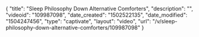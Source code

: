 {
    "title": "Sleep Philosophy Down Alternative Comforters",
    "description": "",
    "videoid": "109987098",
    "date_created": "1502522135",
    "date_modified": "1504247456",
    "type": "captivate",
    "layout": "video",
    "url": "\/v\/sleep-philosophy-down-alternative-comforters\/109987098"
}